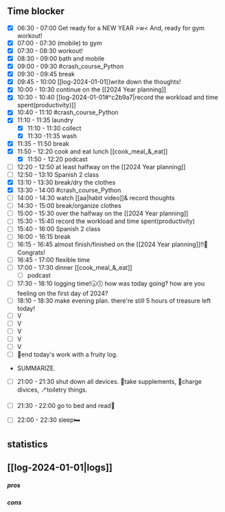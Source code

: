

## Time blocker

- [x] 06:30 - 07:00 Get ready for a NEW YEAR >w< And, ready for gym workout!
- [x] 07:00 - 07:30 (mobile) to gym
- [x] 07:30 - 08:30 workout!
- [x] 08:30 - 09:00 bath and mobile
- [x] 09:00 - 09:30 #crash_course_Python
- [x] 09:30 - 09:45 break
- [x] 09:45 - 10:00 [[log-2024-01-01]]write down the thoughts!
- [x] 10:00 - 10:30 continue on the [[2024 Year planning]]
- [x] 10:30 - 10:40 [[log-2024-01-01#^c2b9a7|record the workload and time spent(productivity)]]
- [x] 10:40 - 11:10 #crash_course_Python
- [x] 11:10 - 11:35 laundry
	- [x] 11:10 - 11:30 collect
	- [x] 11:30 -11:35 wash
- [x] 11:35 - 11:50 break
- [x] 11:50 - 12:20 cook and eat lunch [[cook_meal_&_eat]]
	- [x] 11:50 - 12:20 podcast
- [ ] 12:20 - 12:50 at least halfway on the [[2024 Year planning]]
- [ ] 12:50 - 13:10 Spanish 2 class
- [x] 13:10 - 13:30 break/dry the clothes
- [x] 13:30 - 14:00 #crash_course_Python
- [ ] 14:00 - 14:30 watch [[aa|habit video]]& record thoughts
- [ ] 14:30 - 15:00 break/organize clothes
- [ ] 15:00 - 15:30 over the halfway on the [[2024 Year planning]]
- [ ] 15:30 - 15:40 record the workload and time spent(productivity)
- [ ] 15:40 - 16:00 Spanish 2 class
- [ ] 16:00 - 16:15 break
- [ ] 16:15 - 16:45 almost finish/finished on the [[2024 Year planning]]!!🎊Congrats!
- [ ] 16:45 - 17:00 flexible time
- [ ] 17:00 - 17:30 dinner [[cook_meal_&_eat]]
	- [ ] podcast
- [ ] 17:30 - 18:10 logging time!🕠🕕 how was today going? how are you feeling on the first day of 2024?
- [ ] 18:10 - 18:30 make evening plan. there're still 5 hours of treasure left today!
- [ ] V
- [ ] V
- [ ] V
- [ ] V
- [ ] V
- [ ] 📝end today's work with a fruity log. 
- SUMMARIZE.
- [ ] 21:00 - 21:30 shut down all devices. 💊take supplements, 🔋charge divices, 🪥toiletry things.
- [ ] 21:30 - 22:00 go to bed and read📖
- [ ] 22:00 - 22:30 sleep🛏️


## statistics
## [[log-2024-01-01|logs]]
##### pros

##### cons
